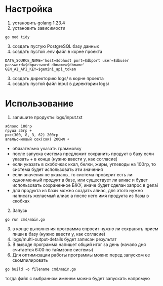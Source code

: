 # Настройка
1. установить golang 1.23.4
2. установить зависимости
```
go mod tidy
```
3. создать пустую PostgreSQL базу данных
4. создать пустой .env файл в корне проекта
```
DATA_SOURCE_NAME='host=$dbhost port=$dbport user=$dbuser password=$dbpassword dbname=$dbname'
GEN_AI_API_KEY=$gemini_api_token
```
3. создать директорию logs/ в корне проекта
4. создать пустой файл input в директории logs/


# Использование

1. запишите продукты logs/input.txt
```
яблоко 100гр
груша 35гр +
рис(300, 8, 3, 62) 200гр
апельсиновый сок(сок) 200мл +
```
- обязательно указать граммовку
- после запуска система предложит сохранить продукт в базу если указать + в конце (нужно ввести y, как согласие)
- если указать в скобочках ккал, белки, жиры, углеводы на 100гр, то система будет использовать эти значения
- если значения не указаны, то система проверит есть ли одноименный продукт в базе, или существует ли алиас и будет использовать сохраненное БЖУ, иначе будет сделан запрос в genai
- для продукта из базы можно создать алиас, для этого нужно написать желаемый алиас а после него имя продукта из базы в скобках

2. Запуск
```
go run cmd/main.go
```
3. в конце выполнения программа спросит нужно ли сохранять прием пиши в базу (нужно ввести y, как согласие)
4. logs/multi-output-details будет записан результат
5. В выводе программа напишет общий итог за день (начало дня считается 6:00 по таймзоне системы)
6. Для оптимизации работы программы можно перед запуском ее скомпилировать
```
go build -o filename cmd/main.go
```
тогда файл с выбранном именем можно будет запускать напрямую